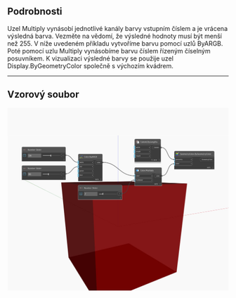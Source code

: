 ## Podrobnosti
Uzel Multiply vynásobí jednotlivé kanály barvy vstupním číslem a je vrácena výsledná barva. Vezměte na vědomí, že výsledné hodnoty musí být menší než 255. V níže uvedeném příkladu vytvoříme barvu pomocí uzlů ByARGB. Poté pomocí uzlu Multiply vynásobíme barvu číslem řízeným číselným posuvníkem. K vizualizaci výsledné barvy se použije uzel Display.ByGeometryColor společně s výchozím kvádrem.
___
## Vzorový soubor

![Multiply](./DSCore.Color.Multiply_img.jpg)

